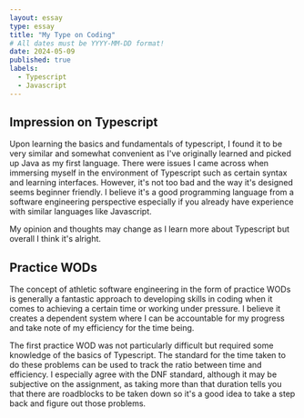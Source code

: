 ```yaml
---
layout: essay
type: essay
title: "My Type on Coding"
# All dates must be YYYY-MM-DD format!
date: 2024-05-09
published: true
labels:
  - Typescript
  - Javascript
---
```



## Impression on Typescript

Upon learning the basics and fundamentals of typescript, I found it to be very similar and somewhat convenient as I've originally learned and picked up Java as my first language. There were issues I came across when immersing myself in the environment of Typescript such as certain syntax and learning interfaces. However, it's not too bad and the way it's designed seems beginner friendly. I believe it's a good programming language from a software engineering perspective especially if you already have experience with similar languages like Javascript.  

My opinion and thoughts may change as I learn more about Typescript but overall I think it's alright.

## Practice WODs

The concept of athletic software engineering in the form of practice WODs is generally a fantastic approach to developing skills in coding when it comes to achieving a certain time or working under pressure. I believe it creates a dependent system where I can be accountable for my progress and take note of my efficiency for the time being. 

The first practice WOD was not particularly difficult but required some knowledge of the basics of Typescript. The standard for the time taken to do these problems can be used to track the ratio between time and efficiency. I especially agree with the DNF standard, although it may be subjective on the assignment, as taking more than that duration tells you that there are roadblocks to be taken down so it's a good idea to take a step back and figure out those problems.

